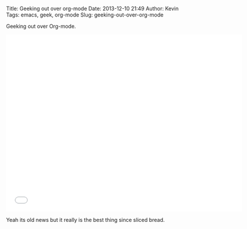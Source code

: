 Title: Geeking out over org-mode
Date: 2013-12-10 21:49
Author: Kevin
Tags: emacs, geek, org-mode
Slug: geeking-out-over-org-mode

Geeking out over Org-mode.

<iframe src="//www.youtube-nocookie.com/embed/oJTwQvgfgMM" height="480" width="640" allowfullscreen frameborder="0"></iframe>

Yeah its old news but it really is the best thing since sliced bread.
